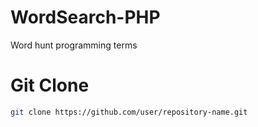 # WordSearch-PHP
Word hunt programming terms 

# Git Clone
```bash
git clone https://github.com/user/repository-name.git
